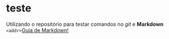 # teste
Utilizando o repositório para testar comandos no *git* e **Markdown**
`<addr>`[Guia de Markdown!](https://guides.github.com/features/mastering-markdown/)
